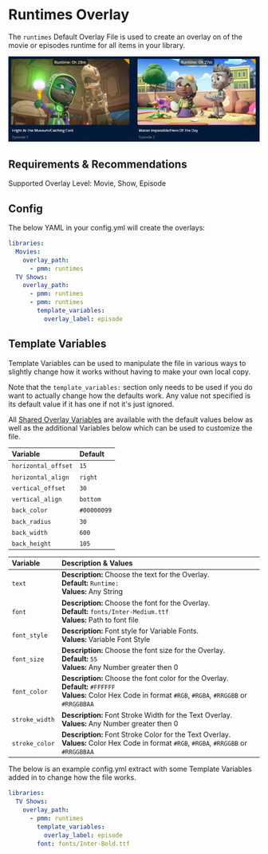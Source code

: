 # Runtimes Overlay

The `runtimes` Default Overlay File is used to create an overlay on of the movie or episodes runtime for all items in your library.

![](images/runtimes.png)

## Requirements & Recommendations

Supported Overlay Level: Movie, Show, Episode

## Config

The below YAML in your config.yml will create the overlays:

```yaml
libraries:
  Movies:
    overlay_path:
      - pmm: runtimes
  TV Shows:
    overlay_path:
      - pmm: runtimes
      - pmm: runtimes
        template_variables:
          overlay_label: episode
```

## Template Variables

Template Variables can be used to manipulate the file in various ways to slightly change how it works without having to make your own local copy.

Note that the `template_variables:` section only needs to be used if you do want to actually change how the defaults work. Any value not specified is its default value if it has one if not it's just ignored.

All [Shared Overlay Variables](../overlay_variables) are available with the default values below as well as the additional Variables below which can be used to customize the file.

| Variable            | Default     |
|:--------------------|:------------|
| `horizontal_offset` | `15`        |
| `horizontal_align`  | `right`     |
| `vertical_offset`   | `30`        |
| `vertical_align`    | `bottom`    |
| `back_color`        | `#00000099` |
| `back_radius`       | `30`        |
| `back_width`        | `600`       |
| `back_height`       | `105`       |

| Variable       | Description & Values                                                                                                                                                |
|:---------------|:--------------------------------------------------------------------------------------------------------------------------------------------------------------------|
| `text`         | **Description:** Choose the text for the Overlay.<br>**Default:** `Runtime: `<br>**Values:** Any String                                                               |
| `font`         | **Description:** Choose the font for the Overlay.<br>**Default:** `fonts/Inter-Medium.ttf`<br>**Values:** Path to font file                                         |
| `font_style`   | **Description:** Font style for Variable Fonts.<br>**Values:** Variable Font Style                                                                                  |
| `font_size`    | **Description:** Choose the font size for the Overlay.<br>**Default:** `55`<br>**Values:** Any Number greater then 0                                                |
| `font_color`   | **Description:** Choose the font color for the Overlay.<br>**Default:** `#FFFFFF`<br>**Values:** Color Hex Code in format `#RGB`, `#RGBA`, `#RRGGBB` or `#RRGGBBAA` |
| `stroke_width` | **Description:** Font Stroke Width for the Text Overlay.<br>**Values:** Any Number greater then 0                                                                   |
| `stroke_color` | **Description:** Font Stroke Color for the Text Overlay.<br>**Values:** Color Hex Code in format `#RGB`, `#RGBA`, `#RRGGBB` or `#RRGGBBAA`                          |

The below is an example config.yml extract with some Template Variables added in to change how the file works.

```yaml
libraries:
  TV Shows:
    overlay_path:
      - pmm: runtimes
        template_variables:
          overlay_label: episode
        font: fonts/Inter-Bold.ttf
```
